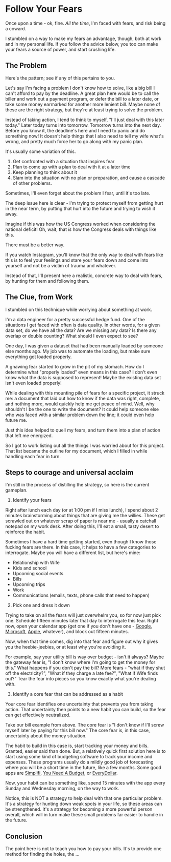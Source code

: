 Follow Your Fears
=================

Once upon a time - ok, fine.  _All the time_, I'm faced with fears, and risk being a coward.

I stumbled on a way to make my fears an advantage, though, both at work and in my personal life.  If you follow the advice below, you too can make your fears a source of power, and start crushing life.

## The Problem

Here's the pattern; see if any of this pertains to you.

Let's say I'm facing a problem I don't know how to solve, like a big bill I can't afford to pay by the deadline.  A great plan here would be to call the biller and work out a payment program, or defer the bill to a later date, or take some money earmarked for another more lenient bill.  Maybe none of these are the right strategy, but they're at least trying to solve the problem.

Instead of taking action, I tend to think to myself, "I'll just deal with this later today."  Later today turns into tomorrow.  Tomorrow turns into the next day.  Before you know it, the deadline's here and I need to panic and do something now!  It doesn't help things that I also need to tell my wife what's wrong, and pretty much force her to go along with my panic plan.

It's usually some variation of this.

1. Get confronted with a situation that inspires fear
2. Plan to come up with a plan to deal with it at a later time
3. Keep planning to think about it
4. Slam into the situation with no plan or preparation, and cause a cascade of other problems.

Sometimes, I'll even forget about the problem I fear, until it's too late.

The deep issue here is clear - I'm trying to protect myself from getting hurt in the near term, by putting that hurt into the future and trying to wish it away.

Imagine if this was how the US Congress worked when considering the national deficit!  Oh, wait, that _is_ how the Congress deals with things like this.

There must be a better way.

If you watch Instagram, you'll know that the only way to deal with fears like this is to feel your feelings and stare your fears down and come into yourself and not be a victim of trauma and whatever.

Instead of that, I'll present here a realistic, concrete way to deal with fears, by hunting for them and following them.

## The Clue, from Work

I stumbled on this technique while worrying about something at work.

I'm a data engineer for a pretty successful hedge fund.  One of the situations I get faced with often is data quality.  In other words, for a given data set, do we have all the data?  Are we missing any data?  Is there any overlap or double counting?  What should I even expect to see?

One day, I was given a dataset that had been manually loaded by someone else months ago.  My job was to automate the loading, but make sure everything got loaded properly.

A gnawing fear started to grow in the pit of my stomach.  How do I determine what "properly loaded" even means in this case?  I don't even know what the data is supposed to represent!  Maybe the existing data set isn't even loaded properly!

While dealing with this mounting pile of fears for a specific project, it struck me:  a document that laid out how to know if the data was right, complete, and nothing more, would quickly help me get peace of mind.  Well, why shouldn't I be the one to write the document?  It could help someone else who was faced with a similar problem down the line; it could even help future me.

Just this idea helped to quell my fears, and turn them into a plan of action that left me energized.

So I got to work listing out all the things I was worried about for this project.  That list became the outline for my document, which I filled in while handling each fear in turn.

## Steps to courage and universal acclaim

I'm still in the process of distilling the strategy, so here is the current gameplan.

1. Identify your fears

Right after lunch each day (or at 1:00 pm if I miss lunch), I spend about 2 minutes brainstorming about things that are giving me the willies.  These get scrawled out on whatever scrap of paper is near me - usually a catchall notepad on my work desk.  After doing this, I'll eat a small, tasty desert to reinforce the habit.

Sometimes I have a hard time getting started, even though I know those fucking fears are there.  In this case, it helps to have a few categories to interrogate.  Maybe you will have a different list, but here's mine:

- Relationship with Wife
- Kids and school
- Upcoming social events
- Bills
- Upcoming trips
- Work
- Communications (emails, texts, phone calls that need to happen)

2. Pick one and dress it down

Trying to take on all the fears will just overwhelm you, so for now just pick one.  Schedule fifteen minutes later that day to interrogate this fear.  Right now, open your calendar app (get one if you don't have one - [Google](https://calendar.google.com/), [Microsoft](https://www.microsoft.com/en-us/microsoft-365/outlook/email-and-calendar-software-microsoft-outlook), [Apple](https://www.icloud.com/calendar/), whatever), and block out fifteen minutes.

Now, when that time comes, dig into that fear and figure out why it gives you the heebie-jeebies, or at least why you're avoiding it.

For example, say your utility bill is way over budget - isn't it always?  Maybe the gateway fear is, "I don't know where I'm going to get the money for this."  What happens if you don't pay the bill?  More fears - "what if they shut off the electricity?", "What if they charge a late fee?", "What if Wife finds out?"  Tear the fear into pieces so you know exactly what you're dealing with.

3. Identify a core fear that can be addressed as a habit

Your core fear identifies one uncertainty that prevents you from taking action.  That uncertainty then points to a new habit you can build, so the fear can get effectively neutralized.

Take our bill example from above.  The core fear is "I don't know if I'll screw myself later by paying for this bill now."  The core fear is, in this case, uncertainty about the money situation.

The habit to build in this case is, start tracking your money and bills.  Granted, easier said than done.  But, a relatively quick first solution here is to start using some kind of budgeting software to track your income and expenses.  These programs usually do a mildly good job of forecasting where you will be a short time in the future, like a few months.  Some good apps are [Simplifi](https://app.simplifimoney.com/), [You Need A Budget](https://www.ynab.com/), or [EveryDollar](https://www.ramseysolutions.com/ramseyplus/everydollar).

Now, your habit can be something like, spend 15 minutes with the app every Sunday and Wednesday morning, on the way to work.

Notice, this is NOT a strategy to help deal with that one particular problem.  It's a strategy for hunting down weak spots in your life, so these areas can be strengthened.  It's a strategy for becoming a more powerful person overall, which will in turn make these small problems far easier to handle in the future.

## Conclusion

The point here is not to teach you how to pay your bills.  It's to provide one method for finding the holes, the ...

